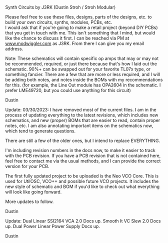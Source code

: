 Synth Circuits by J3RK (Dustin Stroh / Stroh Modular)

Please feel free to use these files, designs, parts of the designs, etc. to build your own circuits, synths, modules, PCBs, etc.  
I would ask that if you're going to make a retail project (beyond DIY PCBs) that you get in touch with me.  This isn't something that I mind, but would like the chance to discuss it first.  I can be reached via PM at www.modwiggler.com as J3RK.  From there I can give you my email address.

Note: These schematics will contain specific op amps that may or may not be recommended, required, or just there because that's how I laid out the schematic.  90%+ can be swapped out for your favorite TL07x type, or something fancier.  There are a few that are more or less required, and I will be adding both notes, and notes inside the BOMs with my recommendations for this.  (for example, the Line Out module has OPA2604 in the schematic.  I prefer LME49720, but you could use anything for this circuit)

Dustin


Update: 03/30/2023:
I have removed most of the current files.  I am in the process of updating everything to the latest revisions, which includes new schematics, and new (proper) BOMs that are easier to read, contain proper notes, etc.  I am also annotating important items on the schematics now, which tend to generate questions.  

There are still a few of the older ones, but I intend to replace EVERYTHING.  

I'm including revision numbers in the docs now, to make it easier to track with the PCB revision.  If you have a PCB revision that is not contained here, feel free to contact me via the usual methods, and I can provide the correct version for your PCB.

The first fully updated project to be uploaded is the Neo VCO Core.  This is used for UtilOSC, VCO++ and possible future VCO projects.  It includes the new style of schematic and BOM if you'd like to check out what everything will look like going forward.  

More updates to follow.

Dustin

Update:
Dual Linear SSI2164 VCA 2.0 Docs up.
Smooth It VC Slew 2.0 Docs up.
Dual Power Linear Power Supply Docs up.

Dustin
